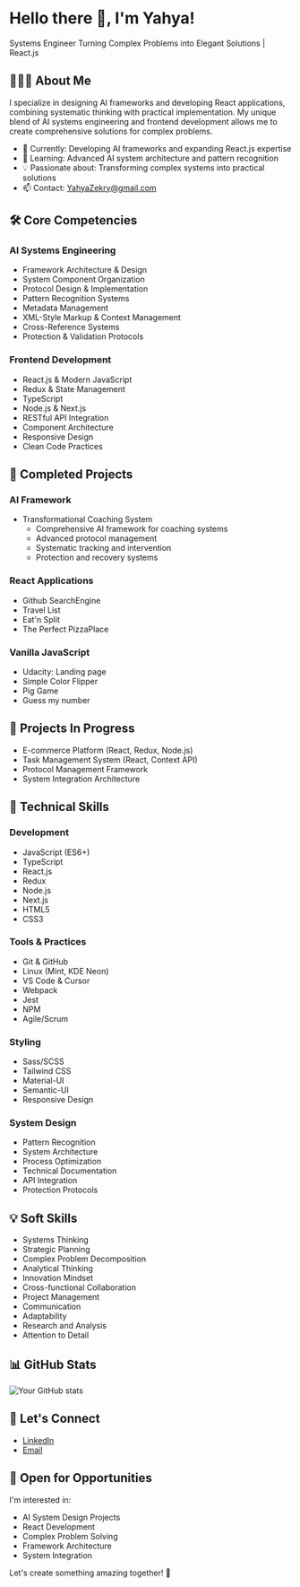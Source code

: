 # Hello there 👋, I'm Yahya!

Systems Engineer Turning Complex Problems into Elegant Solutions | React.js

## 👨🏻‍💻 About Me

I specialize in designing AI frameworks and developing React applications, combining systematic thinking with practical implementation. My unique blend of AI systems engineering and frontend development allows me to create comprehensive solutions for complex problems.

- 🔭 Currently: Developing AI frameworks and expanding React.js expertise
- 🌱 Learning: Advanced AI system architecture and pattern recognition
- 💡 Passionate about: Transforming complex systems into practical solutions
- 📫 Contact: YahyaZekry@gmail.com

## 🛠️ Core Competencies

### AI Systems Engineering

- Framework Architecture & Design
- System Component Organization
- Protocol Design & Implementation
- Pattern Recognition Systems
- Metadata Management
- XML-Style Markup & Context Management
- Cross-Reference Systems
- Protection & Validation Protocols

### Frontend Development

- React.js & Modern JavaScript
- Redux & State Management
- TypeScript
- Node.js & Next.js
- RESTful API Integration
- Component Architecture
- Responsive Design
- Clean Code Practices

## 🚀 Completed Projects

### AI Framework

- Transformational Coaching System
  - Comprehensive AI framework for coaching systems
  - Advanced protocol management
  - Systematic tracking and intervention
  - Protection and recovery systems

### React Applications

- Github SearchEngine
- Travel List
- Eat'n Split
- The Perfect PizzaPlace

### Vanilla JavaScript

- Udacity: Landing page
- Simple Color Flipper
- Pig Game
- Guess my number

## 🚧 Projects In Progress

- E-commerce Platform (React, Redux, Node.js)
- Task Management System (React, Context API)
- Protocol Management Framework
- System Integration Architecture

## 🔧 Technical Skills

### Development

- JavaScript (ES6+)
- TypeScript
- React.js
- Redux
- Node.js
- Next.js
- HTML5
- CSS3

### Tools & Practices

- Git & GitHub
- Linux (Mint, KDE Neon)
- VS Code & Cursor
- Webpack
- Jest
- NPM
- Agile/Scrum

### Styling

- Sass/SCSS
- Tailwind CSS
- Material-UI
- Semantic-UI
- Responsive Design

### System Design

- Pattern Recognition
- System Architecture
- Process Optimization
- Technical Documentation
- API Integration
- Protection Protocols

## 💡 Soft Skills

- Systems Thinking
- Strategic Planning
- Complex Problem Decomposition
- Analytical Thinking
- Innovation Mindset
- Cross-functional Collaboration
- Project Management
- Communication
- Adaptability
- Research and Analysis
- Attention to Detail

## 📊 GitHub Stats

![Your GitHub stats](https://github-readme-stats.vercel.app/api?username=YahyaZekry&show_icons=true&theme=radical)

## 🤝 Let's Connect

- [LinkedIn](https://www.linkedin.com/in/yahyazekry/)
- [Email](mailto:yahyazekry@gmail.com)

## 💼 Open for Opportunities

I'm interested in:

- AI System Design Projects
- React Development
- Complex Problem Solving
- Framework Architecture
- System Integration

Let's create something amazing together! 🚀
